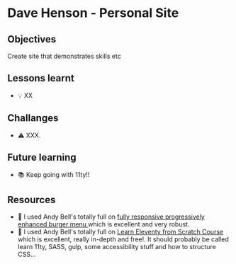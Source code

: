 # Dave Henson - Personal Site

## Objectives

Create site that demonstrates skills etc

## Lessons learnt

- 💡 XX

## Challanges

- ⚠️ XXX.

## Future learning

- 📚 Keep going with 11ty!!

## Resources

- 🔗 I used Andy Bell's totally full on [fully responsive progressively enhanced burger menu ](https://piccalil.li/tutorial/build-a-fully-responsive-progressively-enhanced-burger-menu/) which is excellent and very robust.
- 🔗 I used Andy Bell's totally full on [Learn Eleventy from Scratch Course ](https://piccalil.li/course/learn-eleventy-from-scratch/) which is excellent, really in-depth and free!. It should probably be called learn 11ty, SASS, gulp, some accessibility stuff and how to structure CSS...
